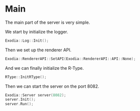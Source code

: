 # Main

The main part of the server is very simple.

We start by initialize the logger.

```c++
Exodia::Log::Init();
```

Then we set up the renderer API.

```c++
Exodia::RendererAPI::SetAPI(Exodia::RendererAPI::API::None);
```

And we can finally initialize the R-Type.

```c++
RType::InitRType();
```

Then we can start the server on the port 8082.

```c++
Exodia::Server server(8082);
server.Init();
server.Run();
```